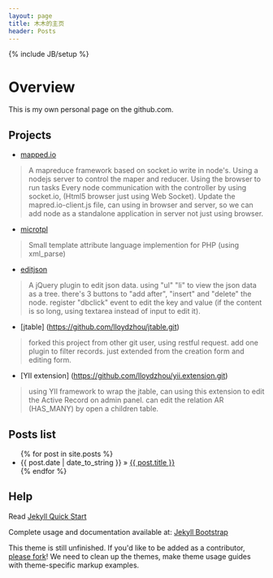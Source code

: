 ```yaml
---
layout: page
title: 木木的主页
header: Posts
---
```

{% include JB/setup %}

# Overview  

This is my own personal page on the github.com. 

## Projects 
* [mapped.io](https://github.com/lloydzhou/mapred.io.git )
> A mapreduce framework based on socket.io write in node's. 
> Using a nodejs server to control the maper and reducer. 
> Using the browser to run tasks 
> Every node communication with the controller by using socket.io, (Html5 browser just using Web Socket). 
> Update the mapred.io-client.js file, can using in browser and server, so we can add node as a standalone application in server not just using browser.  
* [microtpl](https://lloydzhou.github.io/microtpl/) 
> Small template attribute language implemention for PHP (using xml_parse)
* [editjson](https://lloydzhou.github.io/editjson/) 
> A jQuery plugin to edit json data.
> using "ul" "li" to view the json data as a tree.
> there's 3 buttons to "add after", "insert" and "delete" the node.
> register "dbclick" event to edit the key and value (if the content is so long, using textarea instead of input to edit it). 
* [jtable] (https://github.com/lloydzhou/jtable.git) 
> forked this project from other git user, using restful request. 
> add one plugin to filter records. just extended from the creation form and editing form. 
* [YII extension] (https://github.com/lloydzhou/yii.extension.git) 
> using YII framework to wrap the jtable, can using this extension to edit the Active Record on admin panel. can edit the relation AR (HAS_MANY) by open a children table. 

## Posts list

<ul class="posts">
  {% for post in site.posts %}
    <li><span>{{ post.date | date_to_string }}</span> &raquo; <a href="{{ BASE_PATH }}{{ post.url }}">{{ post.title }}</a></li>
  {% endfor %}
</ul>


## Help
Read [Jekyll Quick Start](http://jekyllbootstrap.com/usage/jekyll-quick-start.html)

Complete usage and documentation available at: [Jekyll Bootstrap](http://jekyllbootstrap.com)

This theme is still unfinished. If you'd like to be added as a contributor, [please fork](http://github.com/plusjade/jekyll-bootstrap)!
We need to clean up the themes, make theme usage guides with theme-specific markup examples.


